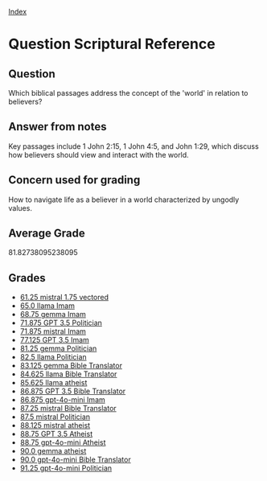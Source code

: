 
[Index](../../index.md)
# Question Scriptural Reference
## Question
Which biblical passages address the concept of the 'world' in relation to believers?

## Answer from notes
Key passages include 1 John 2:15, 1 John 4:5, and John 1:29, which discuss how believers should view and interact with the world.

## Concern used for grading
How to navigate life as a believer in a world characterized by ungodly values.

## Average Grade
81.82738095238095

## Grades
 * [61.25 mistral 1.75 vectored](../answers/mistral_1.75_vectored/Scriptural_Reference.md)
 * [65.0 llama Imam](../answers/llama_Imam/Scriptural_Reference.md)
 * [68.75 gemma Imam](../answers/gemma_Imam/Scriptural_Reference.md)
 * [71.875 GPT 3.5 Politician](../answers/GPT_3.5_Politician/Scriptural_Reference.md)
 * [71.875 mistral Imam](../answers/mistral_Imam/Scriptural_Reference.md)
 * [77.125 GPT 3.5 Imam](../answers/GPT_3.5_Imam/Scriptural_Reference.md)
 * [81.25 gemma Politician](../answers/gemma_Politician/Scriptural_Reference.md)
 * [82.5 llama Politician](../answers/llama_Politician/Scriptural_Reference.md)
 * [83.125 gemma Bible Translator](../answers/gemma_Bible_Translator/Scriptural_Reference.md)
 * [84.625 llama Bible Translator](../answers/llama_Bible_Translator/Scriptural_Reference.md)
 * [85.625 llama atheist](../answers/llama_atheist/Scriptural_Reference.md)
 * [86.875 GPT 3.5 Bible Translator](../answers/GPT_3.5_Bible_Translator/Scriptural_Reference.md)
 * [86.875 gpt-4o-mini Imam](../answers/gpt-4o-mini_Imam/Scriptural_Reference.md)
 * [87.25 mistral Bible Translator](../answers/mistral_Bible_Translator/Scriptural_Reference.md)
 * [87.5 mistral Politician](../answers/mistral_Politician/Scriptural_Reference.md)
 * [88.125 mistral atheist](../answers/mistral_atheist/Scriptural_Reference.md)
 * [88.75 GPT 3.5 Atheist](../answers/GPT_3.5_Atheist/Scriptural_Reference.md)
 * [88.75 gpt-4o-mini Atheist](../answers/gpt-4o-mini_Atheist/Scriptural_Reference.md)
 * [90.0 gemma atheist](../answers/gemma_atheist/Scriptural_Reference.md)
 * [90.0 gpt-4o-mini Bible Translator](../answers/gpt-4o-mini_Bible_Translator/Scriptural_Reference.md)
 * [91.25 gpt-4o-mini Politician](../answers/gpt-4o-mini_Politician/Scriptural_Reference.md)
